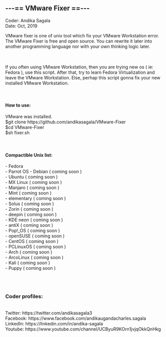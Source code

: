 


<h2>---== VMware Fixer ==---         </h2>
                                         
                                         
                                        
Coder: Andika Sagala<br>
Date: Oct, 2019<br>

   

VMware fixer is one of unix tool which fix your VMware Workstation error. The VMware Fixer is free and open source. You can rewrite it later into another programming language nor with your own thinking logic later.<br><br><br>

If you often using VMware Workstation, then you are trying new os ( ie: Fedora ), use this script. After that, try to learn Fedora Virtualization and leave the VMware Workstation. Else, perhap this script gonna fix your new installed VMware Workstation.
<br><br><br>

<h4>How to use:</h4> 
VMware was installed. <br>
$git clone https://github.com/andikasagala/VMware-Fixer <br>
$cd VMware-Fixer <br>
$sh fixer.sh <br><br><br>



<h4>Compactible Unix list:</h4> 
- Fedora<br>
- Parrot OS
- Debian ( coming soon )<br>
- Ubuntu ( coming soon )<br>
- MX Linux ( coming soon )<br>
- Manjaro ( coming soon )<br>
- Mint ( coming soon )<br>
- elementary ( coming soon )<br>
- Solus ( coming soon )<br>
- Zorin ( coming soon )<br>
- deepin ( coming soon )<br>
- KDE neon ( coming soon )<br>
- antiX ( coming soon )<br>
- Pop!_OS ( coming soon )<br>
- openSUSE ( coming soon )<br>
- CentOS ( coming soon )<br>
- PCLinuxOS ( coming soon )<br>
- Arch ( coming soon )<br>
- ArcoLinux ( coming soon )<br>
- Kali ( coming soon )<br>
- Puppy ( coming soon )<br>





<br><br>


<h3>Coder profiles:</h3> <br>
Twitter: https://twitter.com/andikasagala3 <br>
Facebook: https://www.facebook.com/andikaugandacharles.sagala <br>
LinkedIn: https://linkedin.com/in/andika-sagala <br>
Youtube: https://www.youtube.com/channel/UCByuR9KOrn1jvjqOkkQnHkg <br>

